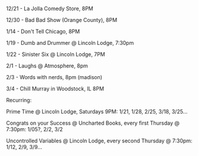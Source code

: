 12/21 - La Jolla Comedy Store, 8PM 

12/30 - Bad Bad Show (Orange County), 8PM

1/14 - Don't Tell Chicago, 8PM

1/19 - Dumb and Drummer @ Lincoln Lodge, 7:30pm

1/22 - Sinister Six @ Lincoln Lodge,  7PM

2/1 - Laughs @ Atmosphere, 8pm

2/3 - Words with nerds, 8pm (madison)

3/4 - Chill Murray in Woodstock, IL 8PM

Recurring:

Prime Time @ Lincoln Lodge, Saturdays 9PM: 1/21, 1/28, 2/25, 3/18, 3/25...

Congrats on your Success @ Uncharted Books, every first Thursday @ 7:30pm: 1/05?, 2/2, 3/2

Uncontrolled Variables @ Lincoln Lodge, every second Thursday @ 7:30pm: 1/12, 2/9, 3/9...



